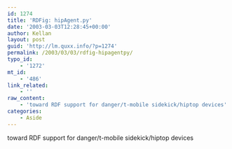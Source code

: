 ```yaml
---
id: 1274
title: 'RDFig: hipAgent.py'
date: '2003-03-03T12:28:45+00:00'
author: Kellan
layout: post
guid: 'http://lm.quxx.info/?p=1274'
permalink: /2003/03/03/rdfig-hipagentpy/
typo_id:
    - '1272'
mt_id:
    - '486'
link_related:
    - ''
raw_content:
    - 'toward RDF support for danger/t-mobile sidekick/hiptop devices'
categories:
    - Aside
---
```


toward RDF support for danger/t-mobile sidekick/hiptop devices